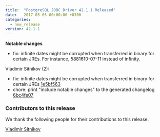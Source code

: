 ```yaml
---
title:  "PostgreSQL JDBC Driver 42.1.1 Released"
date:   2017-05-05 00:00:00 +0300
categories:
  - new_release
version: 42.1.1
---
```

**Notable changes**

* fix: infinite dates might be corrupted when transferred in binary for certain JREs. For instance, 5881610-07-11 instead of infinity.
<!--more-->

Vladimir Sitnikov (2):

* fix: infinite dates might be corrupted when transferred in binary for certain JREs [1e5bf563](https://github.com/pgjdbc/pgjdbc/commit/1e5bf563f41203417281117ed20b183cd295b4e0)
* chore: print "include notable changes" to the generated changelog [6bc4fe07](https://github.com/pgjdbc/pgjdbc/commit/6bc4fe0758510243d1f3cb56b0b1ae374117f7e4)

<a name="contributors_{{ version }}"></a>
### Contributors to this release

We thank the following people for their contributions to this release.

[Vladimir Sitnikov](https://github.com/vlsi)  
